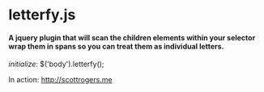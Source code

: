 letterfy.js
========

#### A jquery plugin that will scan the children elements within your selector wrap them in spans so you can treat them as individual letters.

*initialize:*
$('body').letterfy();

In action:
http://scottrogers.me

